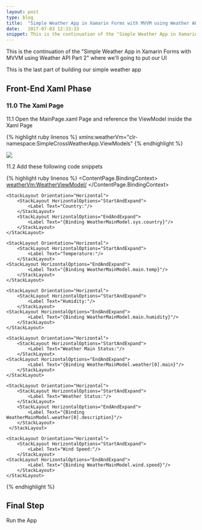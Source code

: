 ```yaml
---
layout: post
type: blog
title:  "Simple Weather App in Xamarin Forms with MVVM using Weather API Part 3"
date:   2017-07-03 12:33:33
snippet: This is the continuation of the "Simple Weather App in Xamarin Forms with MVVM using Weather API Part 2" where we will start putting our UI design for our simple weather app
---
```


This is the continuation of the "Simple Weather App in Xamarin Forms with MVVM using Weather API Part 2" where we'll going to put our UI

This is the last part of building our simple weather app

## Front-End Xaml Phase

### 11.0 The Xaml Page

11.1 Open the MainPage.xaml Page and reference the ViewModel inside the Xaml Page

{% highlight ruby linenos %}
xmlns:weatherVm="clr-namespace:SimpleCrossWeatherApp.ViewModels"
{% endhighlight %}

<img src="https://user-images.githubusercontent.com/10904957/27872545-fdd59936-615d-11e7-904a-cbfadc49a592.PNG"/>

11.2 Add these following code snippets

{% highlight ruby linenos %}
<ContentPage.BindingContext>
    <weatherVm:WeatherViewModel/>
</ContentPage.BindingContext>

<StackLayout Padding="20,40,20,20">
    <Entry Text="{Binding City, Mode=TwoWay}"
           Placeholder="Search City"/>
    <ActivityIndicator IsRunning="{Binding IsBusy,Mode=TwoWay}"/>
    <StackLayout Orientation="Horizontal">
        <StackLayout HorizontalOptions="StartAndExpand">
            <Label Text="City:"/>
        </StackLayout>
        <StackLayout HorizontalOptions="EndAndExpand">
            <Label Text="{Binding WeatherMainModel.name}"/>
        </StackLayout>
    </StackLayout>

    <StackLayout Orientation="Horizontal">
        <StackLayout HorizontalOptions="StartAndExpand">
            <Label Text="Country:"/>
        </StackLayout>
        <StackLayout HorizontalOptions="EndAndExpand">
            <Label Text="{Binding WeatherMainModel.sys.country}"/>
        </StackLayout>
    </StackLayout>

    <StackLayout Orientation="Horizontal">
        <StackLayout HorizontalOptions="StartAndExpand">
            <Label Text="Temperature:"/>
        </StackLayout>
    <StackLayout HorizontalOptions="EndAndExpand">
            <Label Text="{Binding WeatherMainModel.main.temp}"/>
        </StackLayout>
    </StackLayout>

    <StackLayout Orientation="Horizontal">
        <StackLayout HorizontalOptions="StartAndExpand">
            <Label Text="Humidity:"/>
        </StackLayout>
    <StackLayout HorizontalOptions="EndAndExpand">
            <Label Text="{Binding WeatherMainModel.main.humidity}"/>
        </StackLayout>
    </StackLayout>

    <StackLayout Orientation="Horizontal">
        <StackLayout HorizontalOptions="StartAndExpand">
            <Label Text="Weather Main Status:"/>
        </StackLayout>
    <StackLayout HorizontalOptions="EndAndExpand">
            <Label Text="{Binding WeatherMainModel.weather[0].main}"/>
        </StackLayout>
    </StackLayout>

    <StackLayout Orientation="Horizontal">
        <StackLayout HorizontalOptions="StartAndExpand">
            <Label Text="Weather Status:"/>
        </StackLayout>
        <StackLayout HorizontalOptions="EndAndExpand">
            <Label Text="{Binding WeatherMainModel.weather[0].description}"/>           
        </StackLayout>
     </StackLayout>

    <StackLayout Orientation="Horizontal">
        <StackLayout HorizontalOptions="StartAndExpand">
            <Label Text="Wind Speed:"/>
        </StackLayout>
    <StackLayout HorizontalOptions="EndAndExpand">
            <Label Text="{Binding WeatherMainModel.wind.speed}"/>
        </StackLayout>
    </StackLayout>
</StackLayout>
{% endhighlight %}

## Final Step

Run the App